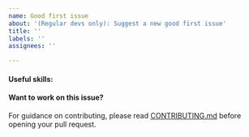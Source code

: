 ```yaml
---
name: Good first issue
about: '(Regular devs only): Suggest a new good first issue'
title: ''
labels: ''
assignees: ''

---
```


<!-- Needs the label "good first issue" assigned manually before or after opening -->

<!-- A good first issue is an uncontroversial issue, that has a relatively unique and obvious solution -->

<!-- Motivate the issue and explain the solution briefly -->

#### Useful skills:

<!-- (For example, “C++11 std::thread”, “Qt5 GUI and async GUI design” or “basic understanding of Kindcoin staking and the Kindcoin RPC interface”.) -->

#### Want to work on this issue?

For guidance on contributing, please read [CONTRIBUTING.md](https://github.com/kindcoincore/kindcoin/blob/master/CONTRIBUTING.md) before opening your pull request.
